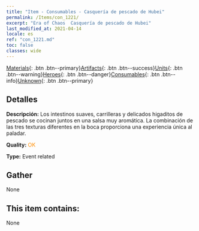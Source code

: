 ```yaml
---
title: "Item - Consumables - Casquería de pescado de Hubei"
permalink: /Items/con_1221/
excerpt: "Era of Chaos  Casquería de pescado de Hubei"
last_modified_at: 2021-04-14
locale: es
ref: "con_1221.md"
toc: false
classes: wide
---
```

 [Materials](/es/Items/){: .btn .btn--primary}[Artifacts](/es/Items/Artifacts/){: .btn .btn--success}[Units](/es/Items/Units/){: .btn .btn--warning}[Heroes](/es/Items/Heroes/){: .btn .btn--danger}[Consumables](/es/Items/Consumables/){: .btn .btn--info}[Unknown](/es/Items/Unknown/){: .btn .btn--primary}

## Detalles
 **Descripción:** Los intestinos suaves, carrilleras y delicados higaditos de pescado se cocinan juntos en una salsa muy aromática. La combinación de las tres texturas diferentes en la boca proporciona una experiencia única al paladar.

 **Quality:** <span style="color: #FF8C00">OK</span>

 **Type:** Event related

## Gather

  None

## This item contains:

  None

